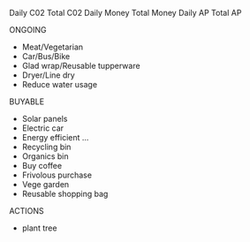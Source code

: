 Daily C02
Total C02
Daily Money
Total Money
Daily AP
Total AP



ONGOING
* Meat/Vegetarian
* Car/Bus/Bike
* Glad wrap/Reusable tupperware
* Dryer/Line dry
* Reduce water usage

BUYABLE
* Solar panels
* Electric car
* Energy efficient ...
* Recycling bin
* Organics bin
* Buy coffee
* Frivolous purchase
* Vege garden
* Reusable shopping bag

ACTIONS
* plant tree
